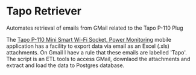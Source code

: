 # Tapo Retriever

Automates retrieval of emails from GMail related to the Tapo P-110 Plug

The [Tapo P-110 Mini Smart Wi-Fi Socket, Power Monitoring](https://www.tapo.com/uk/product/smart-plug/tapo-p110/) mobile application has a facility to export data via email as an Excel (.xls) attachments. On Gmail I haev a rule that these emails are labelled 'Tapo'. The script is an ETL tools to access GMail, downlaod the attachments and extract and load the data to Postgres database.
